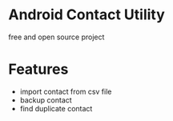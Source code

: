 # Android Contact Utility
free and open source project
# Features
  - import contact from csv file
  - backup contact
  - find duplicate contact